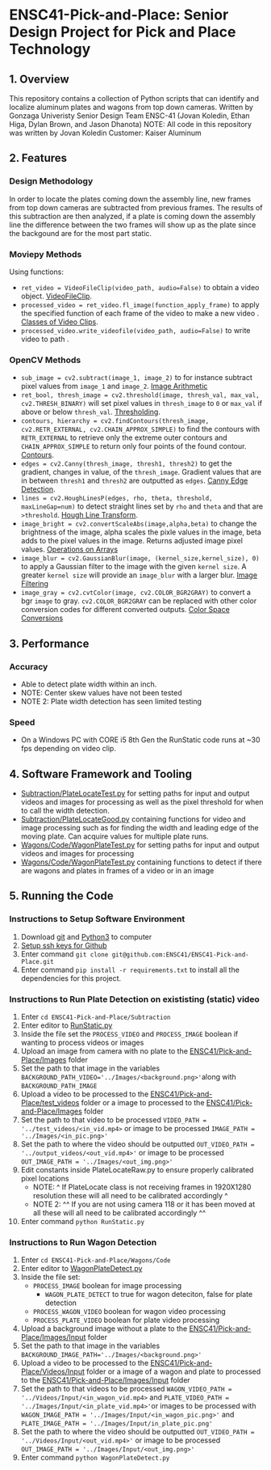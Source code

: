 # ENSC41-Pick-and-Place: Senior Design Project for Pick and Place Technology

## 1. Overview
This repository contains a collection of Python scripts that can identify and localize aluminum plates and wagons from top down cameras.
Written by Gonzaga Univeristy Senior Design Team ENSC-41 (Jovan Koledin, Ethan Higa, Dylan Brown, and Jason Dhanota)
NOTE: All code in this repository was written by Jovan Koledin
Customer: Kaiser Aluminum

## 2. Features

### Design Methodology
In order to locate the plates coming down the assembly line, new frames from top down cameras are subtracted from previous frames. The results of this subtraction are then analyzed, if a plate is coming down the assembly line the difference between the two frames will show up as the plate since the backgound are for the most part static.

### Moviepy Methods
Using functions:
* `ret_video = VideoFileClip(video_path, audio=False)` to obtain a video object. [VideoFileClip](https://moviepy-tburrows13.readthedocs.io/en/improve-docs/ref/VideoClip/VideoFileClip.html).
* `processed_video = ret_video.fl_image(function_apply_frame)` to apply the specified function of each frame of the video to make a new video . [Classes of Video Clips](https://zulko.github.io/moviepy/ref/VideoClip/VideoClip.html).
* `processed_video.write_videofile(video_path, audio=False)` to write video to path . 

### OpenCV Methods
* `sub_image = cv2.subtract(image_1, image_2)` to for instance subtract pixel values from `image_1` and `image_2`. [Image Arithmetic](https://docs.opencv.org/3.4/dd/d4d/tutorial_js_image_arithmetics.html)
* `ret_bool, thresh_image = cv2.threshold(image, thresh_val, max_val, cv2.THRESH_BINARY)` will set pixel values in `thresh_image` to `0` or `max_val` if above or below `thresh_val`. [Thresholding](https://docs.opencv.org/4.x/d7/d4d/tutorial_py_thresholding.html).
* `contours, hierarchy = cv2.findContours(thresh_image, cv2.RETR_EXTERNAL, cv2.CHAIN_APPROX_SIMPLE)` to find the contours with `RETR_EXTERNAL` to retrieve only the extreme outer contours and `CHAIN_APPROX_SIMPLE` to return only four points of the found contour. [Contours](https://docs.opencv.org/4.x/d4/d73/tutorial_py_contours_begin.html). 
* `edges = cv2.Canny(thresh_image, thresh1, thresh2)` to get the gradient, changes in value, of the `thresh_image`. Gradient values that are in between `thresh1` and `thresh2` are outputted as `edges`. [Canny Edge Detection](https://docs.opencv.org/4.x/da/d22/tutorial_py_canny.html). 
* `lines = cv2.HoughLinesP(edges, rho, theta, threshold,  maxLineGap=num)` to detect straight lines set by `rho` and `theta` and that are `>threshold`. [Hough Line Transform](https://docs.opencv.org/3.4/d9/db0/tutorial_hough_lines.html). 
* `image_bright = cv2.convertScaleAbs(image,alpha,beta)` to change the brightness of the image, alpha scales the pixle values in the image, beta adds to the pixel values in the image. Returns adjusted image pixel values. [Operations on Arrays](https://docs.opencv.org/4.7.0/d2/de8/group__core__array.html)
* `image_blur = cv2.GaussianBlur(image, (kernel_size,kernel_size), 0)` to apply a Gaussian filter to the image with the given `kernel size`. A greater `kernel size` will provide an `image_blur` with a larger blur. [Image Filtering](https://docs.opencv.org/4.7.0/d4/d86/group__imgproc__filter.html)
* `image_gray = cv2.cvtColor(image, cv2.COLOR_BGR2GRAY)` to convert a bgr `image` to gray. `cv2.COLOR_BGR2GRAY` can be replaced with other color conversion codes for different converted outputs.  [Color Space Conversions](https://docs.opencv.org/4.7.0/d8/d01/group__imgproc__color__conversions.html)

## 3. Performance

### Accuracy
* Able to detect plate width within an inch. 
* NOTE: Center skew values have not been tested
* NOTE 2: Plate width detection has seen limited testing
### Speed
* On a Windows PC with CORE i5 8th Gen the RunStatic code runs at ~30 fps depending on video clip. 

## 4. Software Framework and Tooling

* [Subtraction/PlateLocateTest.py](https://github.com/ENSC41/ENSC41-Pick-and-Place/blob/main/Subtraction/PlateLocateTest.py) for setting paths for input and output videos and images for processing as well as the pixel threshold for when to call the width detection. 
* [Subtraction/PlateLocateGood.py](https://github.com/ENSC41/ENSC41-Pick-and-Place/blob/main/Subtraction/PlateLocateGood.py) containing functions for video and image processing such as for finding the width and leading edge of the moving plate. Can acquire values for multiple plate runs.
* [Wagons/Code/WagonPlateTest.py](https://github.com/ENSC41/ENSC41-Pick-and-Place/blob/main/Wagons/Code/WagonPlateDetect.py) for setting paths for input and output videos and images for processing
* [Wagons/Code/WagonPlateTest.py](https://github.com/ENSC41/ENSC41-Pick-and-Place/blob/main/Wagons/Code/WagonPlateDetect.py) containing functions to detect if there are wagons and plates in frames of a video or in an image

## 5. Running the Code

### Instructions to Setup Software Environment
1. Download [git](https://git-scm.com/downloads) and [Python3](https://www.python.org/downloads/) to computer
2. [Setup ssh keys for Github](https://docs.github.com/en/authentication/connecting-to-github-with-ssh/adding-a-new-ssh-key-to-your-github-account)
2. Enter command `git clone git@github.com:ENSC41/ENSC41-Pick-and-Place.git`
3. Enter command `pip install -r requirements.txt` to install all the dependencies for this project. 

### Instructions to Run Plate Detection on exististing (static) video
1. Enter `cd ENSC41-Pick-and-Place/Subtraction`
2. Enter editor to [RunStatic.py](https://github.com/ENSC41/ENSC41-Pick-and-Place/blob/main/src/RunStatic.py)
3. Inside the file set the `PROCESS_VIDEO` and `PROCESS_IMAGE` boolean if wanting to process videos or images
4. Upload an image from camera with no plate to the [ENSC41/Pick-and-Place/Images](https://github.com/ENSC41/ENSC41-Pick-and-Place/tree/main/Images) folder
5. Set the path to that image in the variables `BACKGROUND_PATH_VIDEO='../Images/<background.png>'`along with `BACKGROUND_PATH_IMAGE`
6. Upload a video to be processed to the [ENSC41/Pick-and-Place/test_videos](https://github.com/ENSC41/ENSC41-Pick-and-Place/tree/main/test_videos) folder or a image to processed to the [ENSC41/Pick-and-Place/Images](https://github.com/ENSC41/ENSC41-Pick-and-Place/tree/main/Images) folder
7. Set the path to that video to be processed `VIDEO_PATH = '../test_videos/<in_vid.mp4>` or image to be processed `IMAGE_PATH = '../Images/<in_pic.png>'`
8. Set the path to where the video should be outputted `OUT_VIDEO_PATH = '../output_videos/<out_vid.mp4>'` or image to be processed `OUT_IMAGE_PATH = '../Images/<out_img.png>'`
9. Edit constants inside PlateLocateRaw.py to ensure properly calibrated pixel locations
   - NOTE: ^ If PlateLocate class is not receiving frames in 1920X1280 resolution these will all need to be calibrated accordingly ^
   - NOTE 2:  ^^ If you are not using camera 118 or it has been moved at all these will all need to be calibrated accordingly ^^
10. Enter command `python RunStatic.py`

### Instructions to Run Wagon Detection
1. Enter `cd ENSC41-Pick-and-Place/Wagons/Code`
2. Enter editor to [WagonPlateDetect.py](https://github.com/ENSC41/ENSC41-Pick-and-Place/blob/main/Wagons/Code/WagonPlateDetect.py)
3. Inside the file set:
   - `PROCESS_IMAGE` boolean for image processing
      - `WAGON_PLATE_DETECT` to true for wagon deteciton, false for plate detection
   - `PROCESS_WAGON_VIDEO` boolean for wagon video processing
   - `PROCESS_PLATE_VIDEO` boolean for plate video processing
4. Upload a background image without a plate to the [ENSC41/Pick-and-Place/Images/Input](https://github.com/ENSC41/ENSC41-Pick-and-Place/tree/main/Images/Input) folder
5. Set the path to that image in the variables `BACKGROUND_IMAGE_PATH='../Images/<background.png>'`
6. Upload a video to be processed to the [ENSC41/Pick-and-Place/Videos/Input](https://github.com/ENSC41/ENSC41-Pick-and-Place/tree/main/Videos/Input) folder or a image of a wagon and plate to processed to the [ENSC41/Pick-and-Place/Images/Input](https://github.com/ENSC41/ENSC41-Pick-and-Place/tree/main/Images/Input) folder
7. Set the path to that videos to be processed `WAGON_VIDEO_PATH = '../Videos/Input/<in_wagon_vid.mp4>` and `PLATE_VIDEO_PATH = '../Images/Input/<in_plate_vid.mp4>'`or images to be processed with `WAGON_IMAGE_PATH = '../Images/Input/<in_wagon_pic.png>'` and `PLATE_IMAGE_PATH = '../Images/Input/in_plate_pic.png'`
8. Set the path to where the video should be outputted `OUT_VIDEO_PATH = '../Videos/Input/<out_vid.mp4>'` or image to be processed `OUT_IMAGE_PATH = '../Images/Input/<out_img.png>'`
9. Enter command `python WagonPlateDetect.py`

